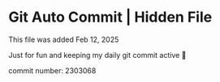 # Git Auto Commit | Hidden File

This file was added Feb 12, 2025

Just for fun and keeping my daily git commit active 🤪

commit number: 2303068
